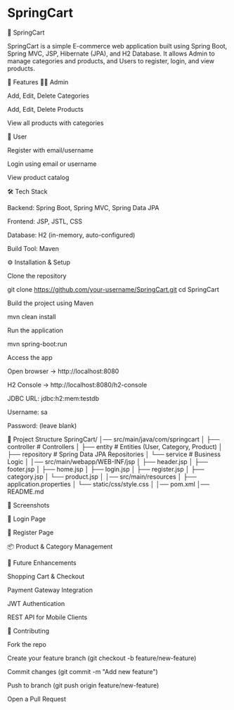 # SpringCart
🛒 SpringCart

SpringCart is a simple E-commerce web application built using Spring Boot, Spring MVC, JSP, Hibernate (JPA), and H2 Database.
It allows Admin to manage categories and products, and Users to register, login, and view products.

📌 Features
👨‍💼 Admin

Add, Edit, Delete Categories

Add, Edit, Delete Products

View all products with categories

👤 User

Register with email/username

Login using email or username

View product catalog

🛠️ Tech Stack

Backend: Spring Boot, Spring MVC, Spring Data JPA

Frontend: JSP, JSTL, CSS

Database: H2 (in-memory, auto-configured)

Build Tool: Maven


⚙️ Installation & Setup

Clone the repository

git clone https://github.com/your-username/SpringCart.git
cd SpringCart


Build the project using Maven

mvn clean install


Run the application

mvn spring-boot:run


Access the app

Open browser → http://localhost:8080

H2 Console → http://localhost:8080/h2-console

JDBC URL: jdbc:h2:mem:testdb

Username: sa

Password: (leave blank)




📂 Project Structure
SpringCart/
│── src/main/java/com/springcart
│   ├── controller      # Controllers
│   ├── entity          # Entities (User, Category, Product)
│   ├── repository      # Spring Data JPA Repositories
│   └── service         # Business Logic
│
│── src/main/webapp/WEB-INF/jsp
│   ├── header.jsp
│   ├── footer.jsp
│   ├── home.jsp
│   ├── login.jsp
│   ├── register.jsp
│   ├── category.jsp
│   └── product.jsp
│
│── src/main/resources
│   ├── application.properties
│   └── static/css/style.css
│
│── pom.xml
│── README.md

📸 Screenshots

🔑 Login Page

📝 Register Page

📦 Product & Category Management

🚀 Future Enhancements

Shopping Cart & Checkout

Payment Gateway Integration

JWT Authentication

REST API for Mobile Clients

🤝 Contributing

Fork the repo

Create your feature branch (git checkout -b feature/new-feature)

Commit changes (git commit -m "Add new feature")

Push to branch (git push origin feature/new-feature)

Open a Pull Request
